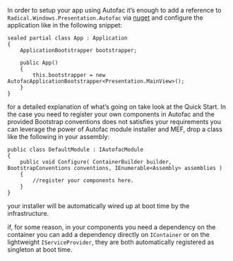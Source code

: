 In order to setup your app using Autofac it’s enough to add a reference to `Radical.Windows.Presentation.Autofac` via [nuget](http://nuget.org/) and configure the application like in the following snippet:

	sealed partial class App : Application
	{
	    ApplicationBootstrapper bootstrapper;
	        
	    public App()
	    {
	        this.bootstrapper = new AutofacApplicationBootstrapper<Presentation.MainView>();
	    }
	}

for a detailed explanation of what’s going on take look at the Quick Start.
In the case you need to register your own components in Autofac and the provided Bootstrap conventions does not satisfies your requirements you can leverage the power of Autofac module installer and MEF, drop a class like the following in your assembly:

	public class DefaultModule : IAutofacModule
	{
	    public void Configure( ContainerBuilder builder, BootstrapConventions conventions, IEnumerable<Assembly> assemblies )
	    {
	        //register your components here.
	    }
	}

your installer will be automatically wired up at boot time by the infrastructure.

if, for some reason, in your components you need a dependency on the container you can add a dependency directly on `IContainer` or on the lightweight `IServiceProvider`, they are both automatically registered as singleton at boot time.